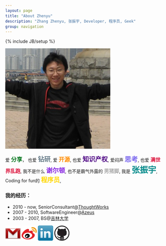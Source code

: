 ```yaml
---
layout: page
title: "About Zhenyu"
description: "Zhang Zhenyu, 张振宇, Developer, 程序员, Geek"
group: navigation
---
```

{% include JB/setup %}

![avatar](/assets/image/profile/abel.jpg)

爱 <span style="color: #0C7823; font-weight: bold; font-size: 18px;">分享</span>，
也爱 <span style="color: #677C89; font-weight: bold; font-size: 20px;">钻研</span>,
爱 <span style="color: #FF8C00; font-weight: bold; font-size: 18px;">开源</span>,
也爱 <span style="color: #4B0082; font-weight: bold; font-size: 20px;">知识产权</span>,
爱闷声 <span style="color: #7B68EE; font-weight: bold; font-size: 21px;">思考</span>,
也爱 <span style="color: #DC143C; font-weight: bold; font-size: 16px;">满世界乱跑</span>,
我不是什么 <span style="color: #8A2BE2; font-weight: bold; font-size: 20px;">谢尔顿</span>,
也不是霸气外露的 <span style="color: #AAAAAA; font-weight: bold; font-size: 16px;">男猪脚</span>,
我是 <span style="color: #008B8B; font-weight: bold; font-size: 26px;">张振宇</span>,
Coding for fun的 <span style="color: #FFD700; font-weight: bold; font-size: 20px;">程序员</span>,

### 我的经历：

* 2010 - now, SeniorConsultant@[ThoughtWorks](http://www.thoughtworks.com)
* 2007 - 2010, SoftwareEngineer@[Azeus](http://www.azeus.com)
* 2003 - 2007, BS@[吉林大学](http://www.jlu.edu.cn)


[![gmail](/assets/image/third_party_logo/gmail.png)](mailto:zhenyucheung@gmail.com)
[![weibo](/assets/image/third_party_logo/weibo.png)](http://weibo.com/iamzhenyu)
[![linkedin](/assets/image/third_party_logo/linkedin.png)](http://www.linkedin.com/pub/zhenyu-zhang/57/263/184)
[![github](/assets/image/third_party_logo/github.jpeg)](https://github.com/zyzhang)


